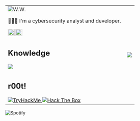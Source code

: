 <table border="0">
    <tr>
        <td>
            <div id="resume">
                <img src = "https://readme-typing-svg.demolab.com?font=IBM+Plex+Mono&weight=500&size=28&pause=1000&color=05C900&width=435&lines=Never+gonna+give+you+up..." alt="W.W."/>
                <p>👨🏻‍💻 I'm a cybersecurity analyst and developer.</p>
                <a href="https://www.linkedin.com/in/jvrajunior/">
                    <img align="left" src="https://github.com/yushi1007/yushi1007/blob/main/images/linkedin.svg" alt="LinkedIn" width="21px"/>
                </a>
                <a href="https://instagram.com/jvrajunior">
                    <img align="left" src="https://github.com/yushi1007/yushi1007/blob/main/images/instagram.svg" alt="Instagram" width="21px"/>
                </a>
            </div>
        </td>
        <td rowspan="3">
            <img src="https://user-images.githubusercontent.com/74038190/212750996-938b257b-266c-45a7-9af7-655341c0f58b.gif" align="right" />
        </td>
    </tr>  
    <tr>
        <td>
            <div id="knowledge">
                <h2>Knowledge</h2>
                <a href="#">
                  <img src="https://skillicons.dev/icons?i=python,bash,java,spring,aws,docker,jenkins&perline=7" />
                </a>
            </div>
        </td>
    </tr>
    <tr>
        <td>
            <div id="ctf">
                <h2>r00t!</h2>
                <a href="https://tryhackme.com/p/l0rdM4gno">
                    <img src="https://tryhackme-badges.s3.amazonaws.com/l0rdM4gno.png" alt="TryHackMe"">
                </a>
                <a href="https://app.hackthebox.com/profile/894757">
                    <img src="https://www.hackthebox.eu/badge/image/894757" alt="Hack The Box">
                </a>
            </div>
        </td>
    </tr>
</table>

<span align="left">![Spotify](https://spotify-recently-played-readme.vercel.app/api?user=22zebextsiopngyzjjxfyx3iq&unique=yes&count=2)</span>
